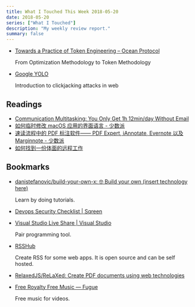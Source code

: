 ```yaml
---
title: What I Touched This Week 2018-05-20
date: 2018-05-20
series: ["What I Touched"]
description: "My weekly review report."
summary: false
---
```


* [Towards a Practice of Token Engineering – Ocean Protocol](https://blog.oceanprotocol.com/towards-a-practice-of-token-engineering-b02feeeff7ca)

    From Optimization Methodology to Token Methodology

* [Google YOLO](https://blog.innerht.ml/google-yolo/)

    Introduction to clickjacking attacks in web

<!--more-->

## Readings 

* [Communication Multitasking: You Only Get 1h 12min/day Without Email](https://blog.rescuetime.com/communication-multitasking/)
* [如何临时修改 macOS 应用的界面语言 - 少数派](https://sspai.com/post/44536)
* [速读流程中的 PDF 标注软件—— PDF Expert, iAnnotate, Evernote 以及 Marginnote - 少数派](https://sspai.com/post/44488)
* [如何找到一份体面的远程工作](https://mp.weixin.qq.com/s?__biz=MzIzODA3NzM3Mg%3D%3D&chksm=f2c951c6c5bed8d048f514ae3b5a716ebe3d62605055930691adc1df8e034cbc0e61139419a6&idx=1&mid=2651006229&mpshare=1&scene=1&sn=33a21f82a8c070eab0f21a68ef517e1e&srcid=0504Vxxvn2agALuvxIIRGKvs%23rd)

## Bookmarks

* [danistefanovic/build-your-own-x: 🤓 Build your own (insert technology here)](https://github.com/danistefanovic/build-your-own-x)

    Learn by doing tutorials.

* [Devops Security Checklist | Sqreen](http://www.sqreen.io/checklists/devops-security-checklist.html)
* [Visual Studio Live Share | Visual Studio](https://www.visualstudio.com/services/live-share/)

    Pair programming tool.

* [RSSHub](https://rsshub.js.org/)

    Create RSS for some web apps. It is open source and can be self hosted.

* [RelaxedJS/ReLaXed: Create PDF documents using web technologies](https://github.com/RelaxedJS/ReLaXed)

* [Free Royalty Free Music — Fugue](https://icons8.com/music/)

    Free music for videos.
